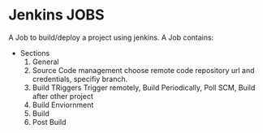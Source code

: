 # Jenkins JOBS

A Job to build/deploy a project using jenkins.
A Job contains:
- Sections 
    1. General
    2. Source Code management
        choose remote code repository url and credentials, specifiy branch.
    2. Build TRiggers
        Trigger remotely, Build Periodically, Poll SCM, Build after other project
    3. Build Enviornment 
    4. Build
    5. Post Build

